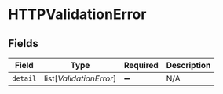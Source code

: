 # HTTPValidationError


## Fields

| Field                   | Type                    | Required                | Description             |
| ----------------------- | ----------------------- | ----------------------- | ----------------------- |
| `detail`                | list[*ValidationError*] | :heavy_minus_sign:      | N/A                     |